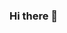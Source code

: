 ### Hi there 👋

<!--
**FreedHeicho/FreedHeicho** is a ✨ _special_ ✨ repository because its `README.md` (this file) appears on your GitHub profile.

Here are some ideas to get you started:

- 🔭 I am currently learning by working on Javascript,php and MySQL languages
   I’m interested in internship opportunities to challenge and aid my growth.
   
-
-->
